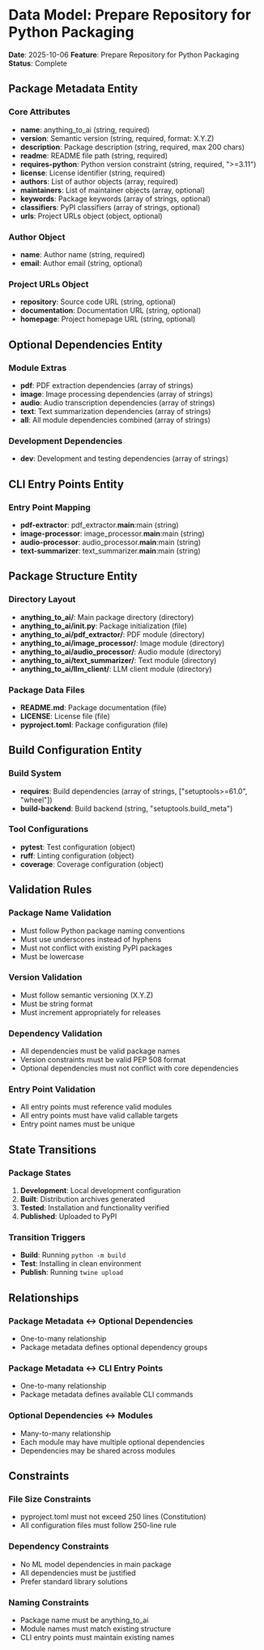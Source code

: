 # Data Model: Prepare Repository for Python Packaging

**Date**: 2025-10-06
**Feature**: Prepare Repository for Python Packaging
**Status**: Complete

## Package Metadata Entity

### Core Attributes

- **name**: anything_to_ai (string, required)
- **version**: Semantic version (string, required, format: X.Y.Z)
- **description**: Package description (string, required, max 200 chars)
- **readme**: README file path (string, required)
- **requires-python**: Python version constraint (string, required, ">=3.11")
- **license**: License identifier (string, required)
- **authors**: List of author objects (array, required)
- **maintainers**: List of maintainer objects (array, optional)
- **keywords**: Package keywords (array of strings, optional)
- **classifiers**: PyPI classifiers (array of strings, optional)
- **urls**: Project URLs object (object, optional)

### Author Object

- **name**: Author name (string, required)
- **email**: Author email (string, optional)

### Project URLs Object

- **repository**: Source code URL (string, optional)
- **documentation**: Documentation URL (string, optional)
- **homepage**: Project homepage URL (string, optional)

## Optional Dependencies Entity

### Module Extras

- **pdf**: PDF extraction dependencies (array of strings)
- **image**: Image processing dependencies (array of strings)
- **audio**: Audio transcription dependencies (array of strings)
- **text**: Text summarization dependencies (array of strings)
- **all**: All module dependencies combined (array of strings)

### Development Dependencies

- **dev**: Development and testing dependencies (array of strings)

## CLI Entry Points Entity

### Entry Point Mapping

- **pdf-extractor**: pdf_extractor.**main**:main (string)
- **image-processor**: image_processor.**main**:main (string)
- **audio-processor**: audio_processor.**main**:main (string)
- **text-summarizer**: text_summarizer.**main**:main (string)

## Package Structure Entity

### Directory Layout

- **anything_to_ai/**: Main package directory (directory)
- **anything_to_ai/**init**.py**: Package initialization (file)
- **anything_to_ai/pdf_extractor/**: PDF module (directory)
- **anything_to_ai/image_processor/**: Image module (directory)
- **anything_to_ai/audio_processor/**: Audio module (directory)
- **anything_to_ai/text_summarizer/**: Text module (directory)
- **anything_to_ai/llm_client/**: LLM client module (directory)

### Package Data Files

- **README.md**: Package documentation (file)
- **LICENSE**: License file (file)
- **pyproject.toml**: Package configuration (file)

## Build Configuration Entity

### Build System

- **requires**: Build dependencies (array of strings, ["setuptools>=61.0", "wheel"])
- **build-backend**: Build backend (string, "setuptools.build_meta")

### Tool Configurations

- **pytest**: Test configuration (object)
- **ruff**: Linting configuration (object)
- **coverage**: Coverage configuration (object)

## Validation Rules

### Package Name Validation

- Must follow Python package naming conventions
- Must use underscores instead of hyphens
- Must not conflict with existing PyPI packages
- Must be lowercase

### Version Validation

- Must follow semantic versioning (X.Y.Z)
- Must be string format
- Must increment appropriately for releases

### Dependency Validation

- All dependencies must be valid package names
- Version constraints must be valid PEP 508 format
- Optional dependencies must not conflict with core dependencies

### Entry Point Validation

- All entry points must reference valid modules
- All entry points must have valid callable targets
- Entry point names must be unique

## State Transitions

### Package States

1. **Development**: Local development configuration
2. **Built**: Distribution archives generated
3. **Tested**: Installation and functionality verified
4. **Published**: Uploaded to PyPI

### Transition Triggers

- **Build**: Running `python -m build`
- **Test**: Installing in clean environment
- **Publish**: Running `twine upload`

## Relationships

### Package Metadata ↔ Optional Dependencies

- One-to-many relationship
- Package metadata defines optional dependency groups

### Package Metadata ↔ CLI Entry Points

- One-to-many relationship
- Package metadata defines available CLI commands

### Optional Dependencies ↔ Modules

- Many-to-many relationship
- Each module may have multiple optional dependencies
- Dependencies may be shared across modules

## Constraints

### File Size Constraints

- pyproject.toml must not exceed 250 lines (Constitution)
- All configuration files must follow 250-line rule

### Dependency Constraints

- No ML model dependencies in main package
- All dependencies must be justified
- Prefer standard library solutions

### Naming Constraints

- Package name must be anything_to_ai
- Module names must match existing structure
- CLI entry points must maintain existing names
